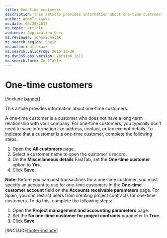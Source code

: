 ```yaml
---
title: One-time customers
description: This article provides information about one-time customers.
author: AdamTrukawka
ms.date: 06/20/2017
ms.topic: article
audience: Application User
ms.reviewer: johnmichalak
ms.search.region: Spain
ms.author: atrukawk
ms.search.validFrom: 2016-11-30
ms.dyn365.ops.version: Version 1611
ms.search.form: CustTable
---
```


# One-time customers

[!include [banner](../../includes/banner.md)]

This article provides information about one-time customers.  

A one-time customer is a customer who does not have a long-term relationship with your company. For one-time customers, you typically don't need to save information like address, contact, or tax exempt details. To indicate that a customer is a one-time customer, complete the following steps:

1.  Open the **All customers** page.
2.  Select a customer name to open the customer's record.
3.  On the **Miscellaneous details** FastTab, set the **One-time customer** option to **Yes**.
4.  Click **Save**.

**Note:** Before you can post transactions for a one-time customer, you must specify an account to use for one-time customers in the **One-time customer account** field on the **Accounts receivable parameters** page. For Spain, you can restrict users from creating project contracts for one-time customers. To do this, complete the following steps:

1.  Open the **Project management and accounting parameters** page.
2.  Set the **No one-time customer for project contracts** parameter to **True**.
3.  Click **Save**.






[!INCLUDE[footer-include](../../../includes/footer-banner.md)]
